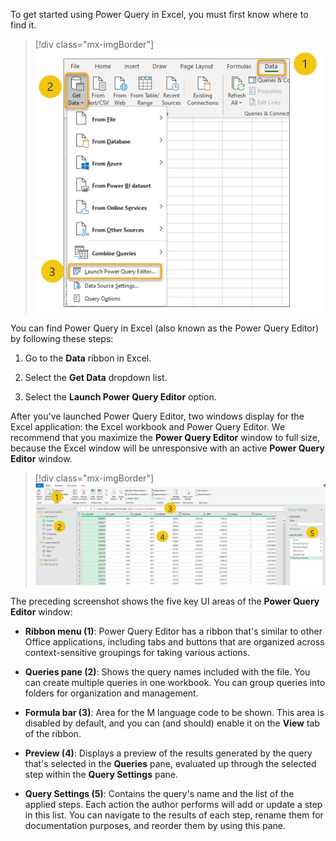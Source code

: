 To get started using Power Query in Excel, you must first know where to find it.

> [!div class="mx-imgBorder"]
> [![Screenshot of the Data ribbon in Excel, showing navigation to Data > Get Data > Launch Power Query Editor.](../media/2-data.png)](../media/2-data.png#lightbox)

You can find Power Query in Excel (also known as the Power Query Editor) by following these steps:

1. Go to the **Data** ribbon in Excel.

1. Select the **Get Data** dropdown list.

1. Select the **Launch Power Query Editor** option.

After you've launched Power Query Editor, two windows display for the Excel application: the Excel workbook and Power Query Editor. We recommend that you maximize the **Power Query Editor** window to full size, because the Excel window will be unresponsive with an active **Power Query Editor** window.

> [!div class="mx-imgBorder"]
> [![Screenshot of the Power Query Editor window with the five key areas identified.](../media/2-power-query-editor.png)](../media/2-power-query-editor.png#lightbox)

The preceding screenshot shows the five key UI areas of the **Power Query Editor** window:

- **Ribbon menu (1)**: Power Query Editor has a ribbon that's similar to other Office applications, including tabs and buttons that are organized across context-sensitive groupings for taking various actions.

- **Queries pane (2)**: Shows the query names included with the file. You can create multiple queries in one workbook. You can group queries into folders for organization and management.

- **Formula bar (3)**: Area for the M language code to be shown. This area is disabled by default, and you can (and should) enable it on the **View** tab of the ribbon.

- **Preview (4)**: Displays a preview of the results generated by the query that's selected in the **Queries** pane, evaluated up through the selected step within the **Query Settings** pane.

- **Query Settings (5)**: Contains the query's name and the list of the applied steps. Each action the author performs will add or update a step in this list. You can navigate to the results of each step, rename them for documentation purposes, and reorder them by using this pane.
